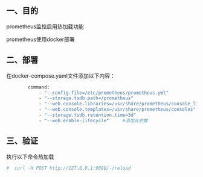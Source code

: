 ## 一、目的

prometheus监控启用热加载功能

prometheus使用docker部署





## 二、部署 

在docker-compose.yaml文件添加以下内容：

```bash
        command:
            - "--config.file=/etc/prometheus/prometheus.yml"
            - "--storage.tsdb.path=/prometheus"
            - "--web.console.libraries=/usr/share/prometheus/console_libraries"
            - "--web.console.templates=/usr/share/prometheus/consoles"
            - "--storage.tsdb.retention.time=3d"
            - "--web.enable-lifecycle"     #添加此参数
```





## 三、验证



执行以下命令热加载

```bash
#  curl -X POST http://127.0.0.1:9090/-/reload
```





